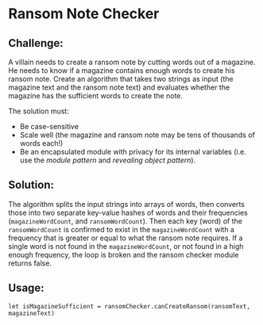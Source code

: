 # Ransom Note Checker
## Challenge:
A villain needs to create a ransom note by cutting words out of a magazine. He needs to know if a magazine contains enough words to create his ransom note. Create an algorithm that takes two strings as input (the magazine text and the ransom note text) and evaluates whether the magazine has the sufficient words to create the note.

The solution must:
 * Be case-sensitive
 * Scale well (the magazine and ransom note may be tens of thousands of words each!)
 * Be an encapsulated module with privacy for its internal variables (i.e. use the _module pattern_ and _revealing object pattern_).

 ## Solution:
 The algorithm splits the input strings into arrays of words, then converts those into two separate key-value hashes of words and their frequencies (`magazineWordCount`, and `ransomWordCount`). Then each key (word) of the `ransomWordCount` is confirmed to exist in the `magazineWordCount` with a frequency that is greater or equal to what the ransom note requires. If a single word is not found in the `magazineWordCount`, or not found in a high enough frequency, the loop is broken and the ransom checker module returns false.

 ## Usage:
 `let isMagazineSufficient = ransomChecker.canCreateRansom(ransomText, magazineText)`

